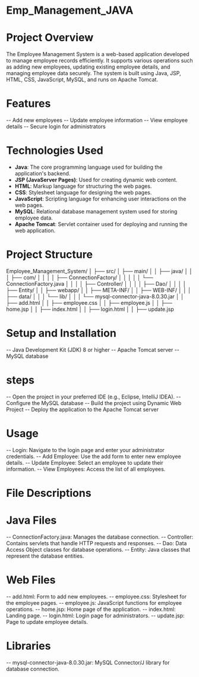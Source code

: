 # Emp_Management_JAVA

# Project Overview

The Employee Management System is a web-based application developed to manage employee records efficiently. It supports various operations such as adding new employees, updating existing employee details, and managing employee data securely. The system is built using Java, JSP, HTML, CSS, JavaScript, MySQL, and runs on Apache Tomcat.

# Features

-- Add new employees
-- Update employee information
-- View employee details
-- Secure login for administrators

# Technologies Used

- **Java**: The core programming language used for building the application's backend.
- **JSP (JavaServer Pages)**: Used for creating dynamic web content.
- **HTML**: Markup language for structuring the web pages.
- **CSS**: Stylesheet language for designing the web pages.
- **JavaScript**: Scripting language for enhancing user interactions on the web pages.
- **MySQL**: Relational database management system used for storing employee data.
- **Apache Tomcat**: Servlet container used for deploying and running the web application.

# Project Structure
Employee_Management_System/
│
├── src/
│ ├── main/
│ │ ├── java/
│ │ │ ├── com/
│ │ │ │ ├── ConnectionFactory/
│ │ │ │ │ └── ConnectionFactory.java
│ │ │ │ ├── Controller/
│ │ │ │ ├── Dao/
│ │ │ │ ├── Entity/
│ │ ├── webapp/
│ │ ├── META-INF/
│ │ ├── WEB-INF/
│ │ │ ├── data/
│ │ │ └── lib/
│ │ │ └── mysql-connector-java-8.0.30.jar
│ │ ├── add.html
│ │ ├── employee.css
│ │ ├── employee.js
│ │ ├── home.jsp
│ │ ├── index.html
│ │ ├── login.html
│ │ ├── update.jsp


# Setup and Installation
-- Java Development Kit (JDK) 8 or higher
-- Apache Tomcat server
-- MySQL database

# steps
-- Open the project in your preferred IDE (e.g., Eclipse, IntelliJ IDEA).
-- Configure the MySQL database
-- Build the project using Dynamic Web Project
-- Deploy the application to the Apache Tomcat server


# Usage
-- Login: Navigate to the login page and enter your administrator credentials.
-- Add Employee: Use the add form to enter new employee details.
-- Update Employee: Select an employee to update their information.
-- View Employees: Access the list of all employees.


# File Descriptions
# Java Files
-- ConnectionFactory.java: Manages the database connection.
-- Controller: Contains servlets that handle HTTP requests and responses.
-- Dao: Data Access Object classes for database operations.
-- Entity: Java classes that represent the database entities.

# Web Files
-- add.html: Form to add new employees.
-- employee.css: Stylesheet for the employee pages.
-- employee.js: JavaScript functions for employee operations.
-- home.jsp: Home page of the application.
-- index.html: Landing page.
-- login.html: Login page for administrators.
-- update.jsp: Page to update employee details.

# Libraries
-- mysql-connector-java-8.0.30.jar: MySQL Connector/J library for database connection.
